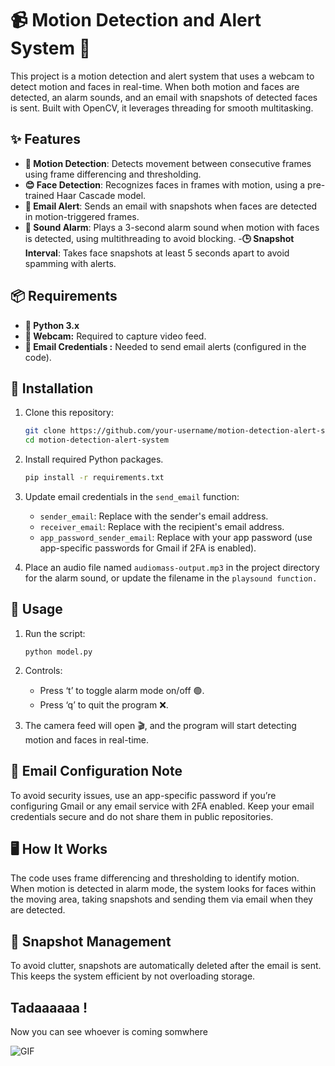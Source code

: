 
# 📹 Motion Detection and Alert System 🔔

This project is a motion detection and alert system that uses a webcam to detect motion and faces in real-time. When both motion and faces are detected, an alarm sounds, and an email with snapshots of detected faces is sent. Built with OpenCV, it leverages threading for smooth multitasking.

## ✨ Features

- **🎥 Motion Detection**: Detects movement between consecutive frames using frame differencing and thresholding.
- **😊 Face Detection**: Recognizes faces in frames with motion, using a pre-trained Haar Cascade model.
- **📧 Email Alert**: Sends an email with snapshots when faces are detected in motion-triggered frames.
- **🚨 Sound Alarm**: Plays a 3-second alarm sound when motion with faces is detected, using multithreading to avoid blocking.
-**🕒 Snapshot Interval**: Takes face snapshots at least 5 seconds apart to avoid spamming with alerts.
  
## 📦 Requirements

- **🐍 Python 3.x**
- **🎥 Webcam:** Required to capture video feed.
- **🔐 Email Credentials :** Needed to send email alerts (configured in the code).

## 📲 Installation

1. Clone this repository:

   ```bash
   git clone https://github.com/your-username/motion-detection-alert-system.git
   cd motion-detection-alert-system
    ``` 
2. Install required Python packages.
    ```bash
    pip install -r requirements.txt
    ```

3. Update email credentials in the `send_email` function:

    - `sender_email`: Replace with the sender's email address.
    - `receiver_email`: Replace with the recipient's email address.
    - `app_password_sender_email`: Replace with your app password (use app-specific passwords for Gmail if 2FA is enabled).

4. Place an audio file named `audiomass-output.mp3` in the project directory for the alarm sound, or update the filename in the `playsound function.`

## 🚀 Usage
1. Run the script:
    ```
    python model.py
    ```
2. Controls:
    - Press ‘t’ to toggle alarm mode on/off 🟢.
    - Press ‘q’ to quit the program ❌.

3. The camera feed will open 🎬, and the program will start detecting motion and faces in real-time.

## 📧 Email Configuration Note
To avoid security issues, use an app-specific password if you’re configuring Gmail or any email service with 2FA enabled. Keep your email credentials secure and do not share them in public repositories.

## 🖥️ How It Works
The code uses frame differencing and thresholding to identify motion. When motion is detected in alarm mode, the system looks for faces within the moving area, taking snapshots and sending them via email when they are detected.

## 📂 Snapshot Management
To avoid clutter, snapshots are automatically deleted after the email is sent. This keeps the system efficient by not overloading storage.


## Tadaaaaaa ! 
Now you can see whoever is coming somwhere 

![GIF](https://media1.tenor.com/m/c8BVgXNBoRsAAAAd/josh-neal-camera.gif)